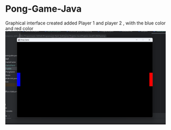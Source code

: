 # Pong-Game-Java


Graphical interface created
added Player 1 and player 2 , wiith the blue color and red color
![Player1 , player2.png](Player1%20%2C%20player2.png)